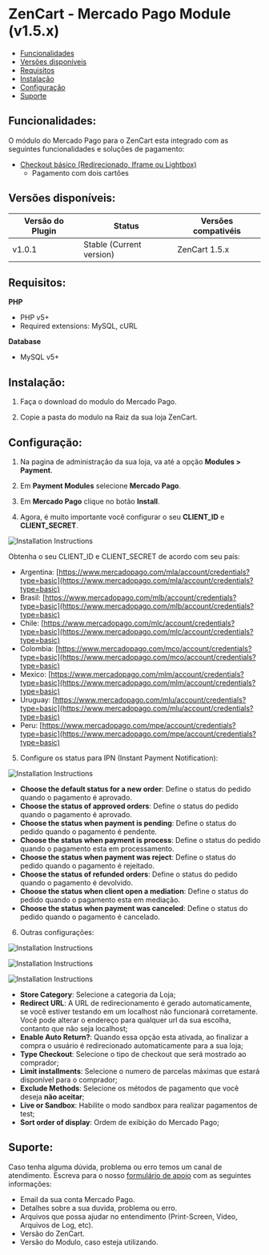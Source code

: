# ZenCart - Mercado Pago Module (v1.5.x)

* [Funcionalidades](#features)
* [Versões disponíveis](#available_versions)
* [Requisitos](#requirements)
* [Instalação](#installation)
* [Configuração](#setup)
* [Suporte](#Support)


<a name="features"></a>
## Funcionalidades: ##

O módulo do Mercado Pago para o ZenCart esta integrado com as seguintes funcionalidades e soluções de pagamento:

* [Checkout básico (Redirecionado, Iframe ou Lightbox)](https://www.mercadopago.com.br/developers/pt/solutions/payments/basic-checkout/receive-payments/)
    * Pagamento com dois cartões


<a name="available_versions"></a>
## Versões disponíveis: ##

Versão do Plugin | Status | Versões compativéis
-------------- | ------ | -------------------
v1.0.1 | Stable (Current version) | ZenCart 1.5.x


<a name="requirements"></a>
## Requisitos: ##

**PHP**

* PHP v5+
* Required extensions: MySQL, cURL

**Database**

* MySQL v5+

<a name="installation"></a>
## Instalação: ##

1. Faça o download do modulo do Mercado Pago.

2. Copie a pasta do modulo na Raiz da sua loja ZenCart.

<a name="setup"></a>
## Configuração: ##

1. Na pagina de administração da sua loja, va até a opção **Modules > Payment**.

2. Em **Payment Modules** selecione **Mercado Pago**.

3. Em **Mercado Pago** clique no botão **Install**.

4. Agora, é muito importante você configurar o seu **CLIENT_ID** e **CLIENT_SECRET**.

  ![Installation Instructions](/images/zencart-credentials.png) <br />

Obtenha o seu CLIENT_ID e CLIENT_SECRET de acordo com seu país:

  * Argentina: [https://www.mercadopago.com/mla/account/credentials?type=basic](https://www.mercadopago.com/mla/account/credentials?type=basic)
  * Brasil: [https://www.mercadopago.com/mlb/account/credentials?type=basic](https://www.mercadopago.com/mlb/account/credentials?type=basic)
  * Chile: [https://www.mercadopago.com/mlc/account/credentials?type=basic](https://www.mercadopago.com/mlc/account/credentials?type=basic)
  * Colombia: [https://www.mercadopago.com/mco/account/credentials?type=basic](https://www.mercadopago.com/mco/account/credentials?type=basic)
  * Mexico: [https://www.mercadopago.com/mlm/account/credentials?type=basic](https://www.mercadopago.com/mlm/account/credentials?type=basic)
  * Uruguay: [https://www.mercadopago.com/mlu/account/credentials?type=basic](https://www.mercadopago.com/mlu/account/credentials?type=basic)
  * Peru: [https://www.mercadopago.com/mpe/account/credentials?type=basic](https://www.mercadopago.com/mpe/account/credentials?type=basic)

5. Configure os status para IPN (Instant Payment Notification):

  ![Installation Instructions](/images/zencart-notification.png) <br />

  * **Choose the default status for a new order**: Define o status do pedido quando o pagamento é aprovado.
  * **Choose the status of approved orders**: Define o status do pedido quando o pagamento é aprovado.
  * **Choose the status when payment is pending**: Define o status do pedido quando o pagamento é pendente.
  * **Choose the status when payment is process**: Define o status do pedido quando o pagamento esta em processamento.
  * **Choose the status when payment was reject**: Define o status do pedido quando o pagamento é rejeitado.
  * **Choose the status of refunded orders**: Define o status do pedido quando o pagamento é devolvido.
  * **Choose the status when client open a mediation**: Define o status do pedido quando o pagamento esta em mediação.
  * **Choose the status when payment was canceled**: Define o status do pedido quando o pagamento é cancelado.

6. Outras configurações: <br/>

![Installation Instructions](/images/zencart-other_config_1.png) <br />

![Installation Instructions](/images/zencart-other_config_2.png) <br />

![Installation Instructions](/images/zencart-other_config_3.png) <br />

  * **Store Category**: Selecione a categoria da Loja;
  * **Redirect URL**: A URL de redirecionamento é gerado automaticamente, se você estiver testando em um localhost não funcionará corretamente. Você pode alterar o endereço para qualquer url da sua escolha, contanto que não seja localhost;
  * **Enable Auto Return?**: Quando essa opção esta ativada, ao finalizar a compra o usuário é redirecionado automaticamente para a sua loja;
  * **Type Checkout**: Selecione o tipo de checkout que será mostrado ao comprador;
  * **Limit installments**: Selecione o numero de parcelas máximas que estará disponível para o comprador;
  * **Exclude Methods**: Selecione os métodos de pagamento que você deseja **não aceitar**;
  * **Live or Sandbox**: Habilite o modo sandbox para realizar pagamentos de test;
  * **Sort order of display**: Ordem de exibição do Mercado Pago;

<a name="Suporte"></a>
## Suporte: ##

Caso tenha alguma dúvida, problema ou erro temos um canal de atendimento.
Escreva para o nosso [formulário de apoio](/support) com as seguintes informações:

* Email da sua conta Mercado Pago.
* Detalhes sobre a sua duvida, problema ou erro.
* Arquivos que possa ajudar no entendimento (Print-Screen, Video, Arquivos de Log, etc).
* Versão do ZenCart.
* Versão do Modulo, caso esteja utilizando.
